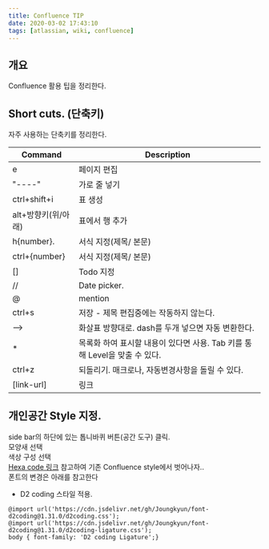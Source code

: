 ```yaml
---
title: Confluence TIP
date: 2020-03-02 17:43:10
tags: [atlassian, wiki, confluence]
---
```

## 개요
Confluence 활용 팁을 정리한다.  

## Short cuts. (단축키)
자주 사용하는 단축키를 정리한다.  

|Command|Description|
|----|----|
|e|페이지 편집|
|"----"|가로 줄 넣기|
|ctrl+shift+i|표 생성|
|alt+방향키(위/아래)|표에서 행 추가|
|h{number}.|서식 지정(제목/ 본문)|
|ctrl+{number}|서식 지정(제목/ 본문)|
|[]|Todo 지정|
|//|Date picker.|
|@|mention|
|ctrl+s|저장 - 제목 편집중에는 작동하지 않는다.|
|-->|화살표 방향대로. dash를 두개 넣으면 자동 변환한다.|
|*|목록화 하여 표시할 내용이 있다면 사용. Tab 키를 통해 Level을 맞출 수 있다.|
|ctrl+z|되돌리기. 매크로나, 자동변경사항을 돌릴 수 있다.|
|[link-url]|링크|


## 개인공간 Style 지정.
side bar의 하단에 있는 톱니바퀴 버튼(공간 도구) 클릭.  
모양새 선택  
색상 구성 선택  
[Hexa code 링크](https://www.webdesignrankings.com/resources/lolcolors/) 참고하여 기존 Confluence style에서 벗어나자..  
폰트의 변경은 아래를 참고한다  
- D2 coding 스타일 적용.
```
@import url('https://cdn.jsdelivr.net/gh/Joungkyun/font-d2coding@1.31.0/d2coding.css');
@import url('https://cdn.jsdelivr.net/gh/Joungkyun/font-d2coding@1.31.0/d2coding-ligature.css');
body { font-family: 'D2 coding Ligature';}
```